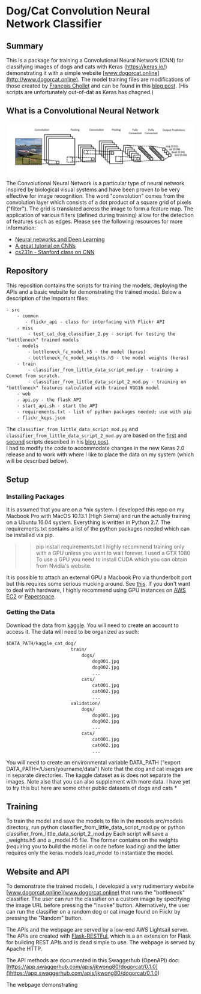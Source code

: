 # Dog/Cat Convolution Neural Network Classifier

## Summary

This is a package for training a Convolutional Neural Network (CNN) for classifying images of dogs and cats with Keras (https://keras.io/) demonstrating it
with a simple website [www.dogorcat.online](http://www.dogorcat.online).  The model training files are modifications of those created by [François Chollet](https://github.com/fchollet) 
and can be found in this [blog post](https://blog.keras.io/building-powerful-image-classification-models-using-very-little-data.html).  (His scripts are unfortunately out-of-dat as Keras has chagned.)



## What is a Convolutional Neural Network

![convnet](src/web/images/convnet.png "Logo Title Text 2")

The Convolutional Neural Network is a particular type of neural network inspired by biological visual systems and have been proven to be very effective for image recognition.
The word "convolution" comes from the convolution layer which  consists of a dot product of a square grid of pixels ("filter").  The grid is translated across the image to form a feature map.  The application of various filters (defined during training) allow for the detection of features such as edges.  Please see the following resources for more information:

* [Neural networks and Deep Learning](http://neuralnetworksanddeeplearning.com/)
* [A great tutorial on CNNs](https://ujjwalkarn.me/2016/08/11/intuitive-explanation-convnets/)
* [cs231n - Stanford class on CNN](http://cs231n.stanford.edu)


## Repository

This reposition contains the scripts for training the models, deploying the APIs and a basic website for demonstrating the trained model.  Below a description of the important files:

	- src
		- common
		   - flickr_api - class for interfacing with Flickr API
		- misc
		    - test_cat_dog_classifier_2.py - script for testing the "bottleneck" trained models
		- models
		    - bottleneck_fc_model.h5 - the model (keras)
		    - bottleneck_fc_model_weights.h5 - the model weights (keras)
		- train
		    - classifier_from_little_data_script_mod.py - training a Covnet from scratch.
		    - classifier_from_little_data_script_2_mod.py - training on "bottleneck" features calculated with trained VGG16 model
		- web
		- api.py - the flask API
		- start_api.sh - start the API
		- requirements.txt - list of python packages needed; use with pip
		- flickr_keys.json


The `classifier_from_little_data_script_mod.py` and `classifier_from_little_data_script_2_mod.py` are based on the [first](https://gist.github.com/fchollet/0830affa1f7f19fd47b06d4cf89ed44d) and [second](https://gist.github.com/fchollet/f35fbc80e066a49d65f1688a7e99f069) scripts described 
in his [blog post](https://blog.keras.io/building-powerful-image-classification-models-using-very-little-data.html).  
I had to modify the code to accommodate changes in the new Keras 2.0 release and to work with where I like to place the data on my system (which will be described below).

## Setup

### Installing Packages
It is assumed that you are on a *nix system.  I developed this repo on my Macbook Pro with  MacOS 10.13.1 (High Sierra) and run the actually training on a Ubuntu 16.04 system.
Everything is written in Python 2.7.  The requirements.txt contains a list of the python packages needed which can be installed via pip.
>>pip install requirements.txt
I highly recommend training only with a GPU unless you want to wait forever.  I used a GTX 1080 
To use a GPU you need to install CUDA which you can obtain from Nvidia's website.

It is possible to attach an external GPU a Macbook Pro via thunderbolt port but this requires some serious mucking around. See [this](https://gist.github.com/jganzabal/8e59e3b0f59642dd0b5f2e4de03c7687). If you don't want to deal with hardware, I highly recommend using GPU instances on [AWS EC2](https://aws.amazon.com/ec2/instance-types/) or [Paperspace](https://www.paperspace.com/).

### Getting the Data
Download the data from [kaggle](https://www.kaggle.com/c/dogs-vs-cats/data).  You will need to create an account to access it.
The data will need to be organized as such:

    $DATA_PATH/kaggle_cat_dog/
                            train/
                                dogs/
                                    dog001.jpg
                                    dog002.jpg
                                    ...
                                cats/
                                    cat001.jpg
                                    cat002.jpg
                                    ...
                            validation/
                                dogs/
                                    dog001.jpg
                                    dog002.jpg
                                    ...
                                cats/
                                    cat001.jpg
                                    cat002.jpg
                                    ...

You will need to create an environmental variable DATA_PATH ("export DATA_PATH=/Users/yourname/data")
Note that the dog and cat images are in separate directories.  The kaggle dataset as is does not separate the images.
Note also that you can also supplement with more data. I have yet to try this but here are some other public datasets of dogs and cats
* 


## Training
To train the model and save the models to file in the models src/models directory, run 
    python classifier_from_little_data_script_mod.py
or 
    python classifier_from_little_data_script_2_mod.py
Each script will save a _weights.h5 and a _model.h5 file.  The former contains on the weights (requiring you to build the model in code before loading) and the latter requires only the keras.models.load_model to instantiate the model.

## Website and API

To demonstrate the trained models, I developed a very rudimentary website [www.dogorcat.online](www.dogorcat.online) that runs the "bottleneck" classifier.  The user can run the classifier on a custom image by specifying the image URL before pressing the "Invoke" button.  Alternatively, the user can run the classifier on a random dog or cat image found on Flickr by pressing the "Random" button.

The APIs and the webpage are served by a low-end AWS Lightsail server.  The APIs are created with [Flask-RESTFul](https://flask-restful.readthedocs.io/en/latest/), which is a an extension for Flask for building REST APIs and is dead simple to use.  The webpage is served by Apache HTTP.

The API methods are documented in this Swaggerhub (OpenAPI) doc: [https://app.swaggerhub.com/apis/jkwong80/dogorcat/0.1.0]()https://app.swaggerhub.com/apis/jkwong80/dogorcat/0.1.0)

The webpage demonstrating